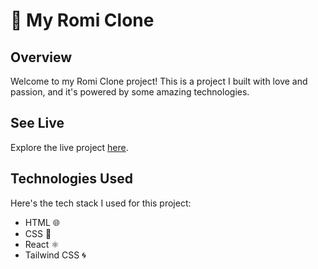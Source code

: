 # 🚀 My Romi Clone

## Overview
Welcome to my Romi Clone project! This is a project I built with love and passion, and it's powered by some amazing technologies.

## See Live
Explore the live project [here](https://star-dust-romi-finance.netlify.app/).

## Technologies Used
Here's the tech stack I used for this project:

- HTML 🌐
- CSS 🎨
- React ⚛️
- Tailwind CSS 🌀


